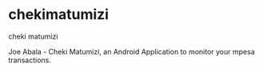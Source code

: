 chekimatumizi
=============

cheki matumizi

Joe Abala - Cheki Matumizi, an Android Application to monitor your mpesa transactions.
